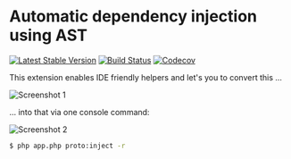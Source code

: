 Automatic dependency injection using AST
================================
[![Latest Stable Version](https://poser.pugx.org/spiral/prototype/version)](https://packagist.org/packages/spiral/prototype)
[![Build Status](https://travis-ci.org/spiral/prototype.svg?branch=master)](https://travis-ci.org/spiral/prototype)
[![Codecov](https://codecov.io/gh/spiral/prototype/branch/master/graph/badge.svg)](https://codecov.io/gh/spiral/prototype/)

This extension enables IDE friendly helpers and let's you to convert this ...

![Screenshot 1](https://user-images.githubusercontent.com/796136/64488784-a04d0a00-d254-11e9-8650-6a25c71bf46c.png)

... into that via one console command:

![Screenshot 2](https://user-images.githubusercontent.com/796136/64488783-9fb47380-d254-11e9-922e-7749ac30b8c5.png)

```bash
$ php app.php proto:inject -r
```
